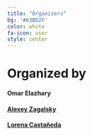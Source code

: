```yaml
---
title: "Organizers"
bg: '#63BD2F'
color: white
fa-icon: user
style: center
---
```


# Organized by  

#### Omar Elazhary 

#### [Alexey Zagalsky](http://alexeyza.com/)  

#### [Lorena Castañeda](http://www.rigiresearch.com/people/lorena-castaneda)  
